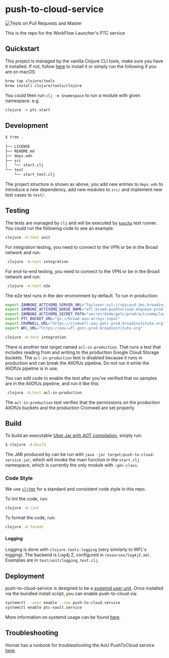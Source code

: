 # push-to-cloud-service

![Tests on Pull Requests and Master](https://github.com/broadinstitute/push-to-cloud-service/workflows/Tests%20on%20Pull%20Requests%20and%20Master/badge.svg)

This is the repo for the WorkFlow Launcher's PTC service

## Quickstart

This project is managed by the vanilla Clojure CLI tools, make sure
 you have it installed. If not, follow [here](https://clojure.org/guides/getting_started)
 to install it or simply run the following if you are on macOS:

 ```bash
 brew tap clojure/tools
 brew install clojure/tools/clojure
 ```

You could then run `clj -m $namespace` to run a module with given namespace. e.g.

```bash
clojure -m ptc.start
```

## Development

```bash
$ tree .
.
├── LICENSE
├── README.md
├── deps.edn
├── src
│   └── start.clj
└── test
    └── start_test.clj
```
The project structure is shown as above, you add new entries to `deps.edn`
to introduce a new dependency, add new modules to `src/` and implement new
test cases to `test/`.

## Testing

The tests are managed by `clj` and will be executed by
 [`kaocha`](https://github.com/lambdaisland/kaocha) test runner. You could
 run the following code to see an example:

 ```bash
 clojure -A:test unit
 ```

For integration testing, you need to connect to the VPN or be in the Broad
network and run:

```bash
 clojure -A:test integration
```

For end-to-end testing, you need to connect to the VPN or be in the Broad
network and run:
```bash
 clojure -A:test e2e
```

The e2e test runs in the dev environment by default. To run in production:
```bash
export ZAMBONI_ACTIVEMQ_SERVER_URL="failover:ssl://vpicard-jms.broadinstitute.org:61616"
export ZAMBONI_ACTIVEMQ_QUEUE_NAME="wfl.broad.pushtocloud.enqueue.prod-test"
export ZAMBONI_ACTIVEMQ_SECRET_PATH="secret/dsde/gotc/prod/activemq/logins/zamboni"
export PTC_BUCKET_URL="gs://broad-aou-arrays-input"
export CROMWELL_URL="https://cromwell-aou.gotc-prod.broadinstitute.org"
export WFL_URL="https://aou-wfl.gotc-prod.broadinstitute.org"

clojure -A:test integration
```

There is another test target named `acl-in-production`.
That runs a test
that includes reading from and writing to
the production Google Cloud Storage buckets.
The `acl-in-production` test is disabled
because it runs in production
and can break the AllOfUs pipeline.
Do not run it while the AllOfUs pipeline is in use.

You can edit code to enable the test
after you've verified that no samples
are in the AllOfUs pipeline,
and run it like this:

```bash
 clojure -A:test acl-in-production
```

The `acl-in-production` test verifies
that the permissions on the production AllOfUs buckets
and the production Cromwell are set properly.


## Build

To build an executable [Uber Jar with AOT compilation](https://clojure.org/guides/deps_and_cli#aot_compilation),
simply run:

```bash
$ clojure -A:build
```

The JAR produced by can be run with
`java -jar target/push-to-cloud-service.jar`, which will invoke the
main function in the `start.clj` namespace, which is currently the only
module with `:gen-class`.

### Code Style

We use [`cljfmt`](https://github.com/weavejester/cljfmt) for a
standard and consistent code style in this repo.

To lint the code, run:
```bash
clojure -A:lint
```

To format the code, run:
```bash
clojure -A:format
```

#### Logging
Logging is done with `clojure.tools.logging` (very similarly to WFL's logging).
The backend is Log4j 2, configured in `resources/log4j2.xml`.
Examples are in `test/unit/logging_test.clj`.

## Deployment

push-to-cloud-service is designed to be a [systemd user unit](https://wiki.archlinux.org/index.php/Systemd/User).
Once installed via the bundled install script, you can enable push-to-cloud via:
```bash
systemctl --user enable --now push-to-cloud.service
systemctl enable ptc-vault.service
```

More information on systemd usage can be found [here](https://wiki.archlinux.org/index.php/Systemd).

## Troubleshooting

Hornet has a runbook
for troubleshooting the AoU PushToCloud service
[here](https://broadinstitute.atlassian.net/wiki/spaces/GHConfluence/pages/2033058042/General+Runbook#push-to-cloud).
